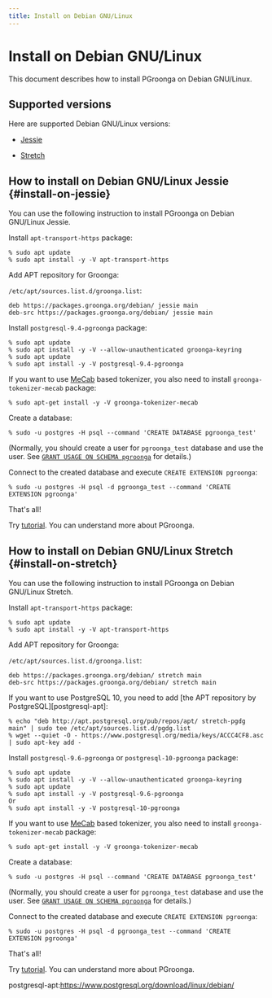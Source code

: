 ```yaml
---
title: Install on Debian GNU/Linux
---
```


# Install on Debian GNU/Linux

This document describes how to install PGroonga on Debian GNU/Linux.

## Supported versions

Here are supported Debian GNU/Linux versions:

  * [Jessie](#install-on-jessie)

  * [Stretch](#install-on-stretch)

## How to install on Debian GNU/Linux Jessie {#install-on-jessie}

You can use the following instruction to install PGroonga on Debian GNU/Linux Jessie.

Install `apt-transport-https` package:

```console
% sudo apt update
% sudo apt install -y -V apt-transport-https
```

Add APT repository for Groonga:

`/etc/apt/sources.list.d/groonga.list`:

```text
deb https://packages.groonga.org/debian/ jessie main
deb-src https://packages.groonga.org/debian/ jessie main
```

Install `postgresql-9.4-pgroonga` package:

```console
% sudo apt update
% sudo apt install -y -V --allow-unauthenticated groonga-keyring
% sudo apt update
% sudo apt install -y -V postgresql-9.4-pgroonga
```

If you want to use [MeCab](http://taku910.github.io/mecab/) based tokenizer, you also need to install `groonga-tokenizer-mecab` package:

```console
% sudo apt-get install -y -V groonga-tokenizer-mecab
```

Create a database:

```console
% sudo -u postgres -H psql --command 'CREATE DATABASE pgroonga_test'
```

(Normally, you should create a user for `pgroonga_test` database and use the user. See [`GRANT USAGE ON SCHEMA pgroonga`](../reference/grant-usage-on-schema-pgroonga.html) for details.)

Connect to the created database and execute `CREATE EXTENSION pgroonga`:

```console
% sudo -u postgres -H psql -d pgroonga_test --command 'CREATE EXTENSION pgroonga'
```

That's all!

Try [tutorial](../tutorial/). You can understand more about PGroonga.

## How to install on Debian GNU/Linux Stretch {#install-on-stretch}

You can use the following instruction to install PGroonga on Debian GNU/Linux Stretch.

Install `apt-transport-https` package:

```console
% sudo apt update
% sudo apt install -y -V apt-transport-https
```

Add APT repository for Groonga:

`/etc/apt/sources.list.d/groonga.list`:

```text
deb https://packages.groonga.org/debian/ stretch main
deb-src https://packages.groonga.org/debian/ stretch main
```

If you want to use PostgreSQL 10, you need to add [the APT repository by PostgreSQL][postgresql-apt]:

```console
% echo "deb http://apt.postgresql.org/pub/repos/apt/ stretch-pgdg main" | sudo tee /etc/apt/sources.list.d/pgdg.list
% wget --quiet -O - https://www.postgresql.org/media/keys/ACCC4CF8.asc | sudo apt-key add -
```

Install `postgresql-9.6-pgroonga` or `postgresql-10-pgroonga` package:

```console
% sudo apt update
% sudo apt install -y -V --allow-unauthenticated groonga-keyring
% sudo apt update
% sudo apt install -y -V postgresql-9.6-pgroonga
Or
% sudo apt install -y -V postgresql-10-pgroonga
```

If you want to use [MeCab](http://taku910.github.io/mecab/) based tokenizer, you also need to install `groonga-tokenizer-mecab` package:

```console
% sudo apt-get install -y -V groonga-tokenizer-mecab
```

Create a database:

```console
% sudo -u postgres -H psql --command 'CREATE DATABASE pgroonga_test'
```

(Normally, you should create a user for `pgroonga_test` database and use the user. See [`GRANT USAGE ON SCHEMA pgroonga`](../reference/grant-usage-on-schema-pgroonga.html) for details.)

Connect to the created database and execute `CREATE EXTENSION pgroonga`:

```console
% sudo -u postgres -H psql -d pgroonga_test --command 'CREATE EXTENSION pgroonga'
```

That's all!

Try [tutorial](../tutorial/). You can understand more about PGroonga.

postgresql-apt:https://www.postgresql.org/download/linux/debian/
